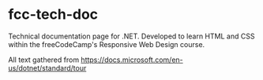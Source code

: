 # fcc-tech-doc
Technical documentation page for .NET. Developed to learn HTML and CSS within the freeCodeCamp's Responsive Web Design course.


All text gathered from https://docs.microsoft.com/en-us/dotnet/standard/tour
